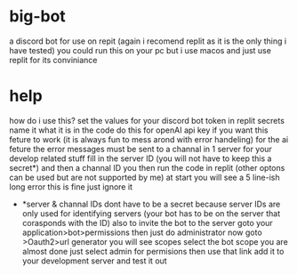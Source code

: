 # big-bot
a discord bot for use on repit (again i recomend replit as it is the only thing i have tested)
you could run this on your pc but i use macos and just use replit for its conviniance

# help
how do i use this?
set the values for your discord bot token in replit secrets name it what it is in the code
do this for openAI api key if you want this feture to work (it is always fun to mess arond with error handeling)
for the ai feture the error messages must be sent to a channal in 1 server for your develop related stuff
fill in the server ID (you will not have to keep this a secret*) and then a channal ID
you then run the code in replit (other optons can be used but are not supported by me)
at start you will see a 5 line-ish long error this is fine just ignore it

* *server & channal IDs dont have to be a secret because server IDs are only used for identifying servers (your bot has to be on the server that corasponds with the ID)
  also to invite the bot to the server goto your application>bot>permissions then just do administrator now goto >Oauth2>url generator you will see scopes select the bot
  scope you are almost done just select admin for permisions then use that link add it to your development server and test it out
